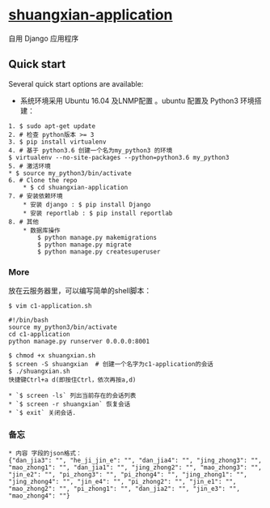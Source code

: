 # [shuangxian-application](http://#/)

自用 Django 应用程序

## Quick start

Several quick start options are available:

* 系统环境采用 Ubuntu 16.04 及LNMP配置 。ubuntu 配置及 Python3 环境搭建：
```
1. $ sudo apt-get update
2. # 检查 python版本 >= 3
3. $ pip install virtualenv
4. # 基于 python3.6 创建一个名为my_python3 的环境
$ virtualenv --no-site-packages --python=python3.6 my_python3
5. # 激活环境
* $ source my_python3/bin/activate
6. # Clone the repo
    * $ cd shuangxian-application
7. # 安装依赖环境
    * 安装 django : $ pip install Django
    * 安装 reportlab : $ pip install reportlab
8. # 其他
    * 数据库操作
        $ python manage.py makemigrations
        $ python manage.py migrate
        $ python manage.py createsuperuser
```

### More

放在云服务器里，可以编写简单的shell脚本：
```
$ vim c1-application.sh

#!/bin/bash
source my_python3/bin/activate
cd c1-application
python manage.py runserver 0.0.0.0:8001

$ chmod +x shuangxian.sh
$ screen -S shuangxian  # 创建一个名字为c1-application的会话
$ ./shuangxian.sh
快捷键Ctrl+a d(即按住Ctrl，依次再按a,d)

* `$ screen -ls` 列出当前存在的会话列表
* `$ screen -r shuangxian` 恢复会话
* `$ exit` 关闭会话.
```

### 备忘

```
* 内容 字段的json格式：
{"dan_jia3": "", "he_ji_jin_e": "", "dan_jia4": "", "jing_zhong3": "", "mao_zhong1": "", "dan_jia1": "", "jing_zhong2": "", "mao_zhong3": "", "jin_e2": "", "pi_zhong3": "", "pi_zhong4": "", "jing_zhong1": "", "jing_zhong4": "", "jin_e4": "", "pi_zhong2": "", "jin_e1": "", "mao_zhong2": "", "pi_zhong1": "", "dan_jia2": "", "jin_e3": "", "mao_zhong4": ""}
```